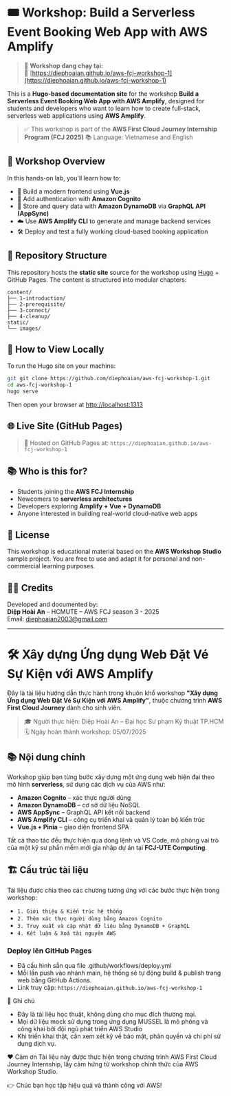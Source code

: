 # 🎟️ Workshop: Build a Serverless Event Booking Web App with AWS Amplify

> 📘 **Workshop đang chạy tại:**  
> 🔗 [https://diephoaian.github.io/aws-fcj-workshop-1](https://diephoaian.github.io/aws-fcj-workshop-1)

This is a **Hugo-based documentation site** for the workshop **Build a Serverless Event Booking Web App with AWS Amplify**, designed for students and developers who want to learn how to create full-stack, serverless web applications using **AWS Amplify**.

> ✅ This workshop is part of the **AWS First Cloud Journey Internship Program (FCJ 2025)**
> 📚 Language: Vietnamese and English


## 📌 Workshop Overview

In this hands-on lab, you'll learn how to:

* 🧹 Build a modern frontend using **Vue.js**
* 🔐 Add authentication with **Amazon Cognito**
* 📂 Store and query data with **Amazon DynamoDB** via **GraphQL API (AppSync)**
* ☁️ Use **AWS Amplify CLI** to generate and manage backend services
* 🛠️ Deploy and test a fully working cloud-based booking application


## 📂 Repository Structure

This repository hosts the **static site** source for the workshop using [Hugo](https://gohugo.io/) + GitHub Pages.
The content is structured into modular chapters:

```
content/
├── 1-introduction/
├── 2-prerequisite/
├── 3-connect/
├── 4-cleanup/
static/
└── images/
```


## 🚀 How to View Locally

To run the Hugo site on your machine:

```bash
git git clone https://github.com/diephoaian/aws-fcj-workshop-1.git
cd aws-fcj-workshop-1
hugo serve
```

Then open your browser at [http://localhost:1313](http://localhost:1313)


## 🌐 Live Site (GitHub Pages)

> 📌 Hosted on GitHub Pages at:
> `https://diephoaian.github.io/aws-fcj-workshop-1`


## 📚 Who is this for?

* Students joining the **AWS FCJ Internship**
* Newcomers to **serverless architectures**
* Developers exploring **Amplify + Vue + DynamoDB**
* Anyone interested in building real-world cloud-native web apps


## 📄 License

This workshop is educational material based on the **AWS Workshop Studio** sample project.
You are free to use and adapt it for personal and non-commercial learning purposes.


## 🙇‍♀️ Credits

Developed and documented by:  
**Diệp Hoài An** – HCMUTE – AWS FCJ season 3 - 2025  
Email: [diephoaian2003@gmail.com](mailto:diephoaian2003@gmail.com)  

---
# 🛠️ Xây dựng Ứng dụng Web Đặt Vé Sự Kiện với AWS Amplify

Đây là tài liệu hướng dẫn thực hành trong khuôn khổ workshop **"Xây dựng Ứng dụng Web Đặt Vé Sự Kiện với AWS Amplify"**, thuộc chương trình **AWS First Cloud Journey** dành cho sinh viên.

> 🎓 Người thực hiện: Diệp Hoài An – Đại học Sư phạm Kỹ thuật TP.HCM  
> 🗓️ Ngày hoàn thành workshop: 05/07/2025 


## 📚 Nội dung chính

Workshop giúp bạn từng bước xây dựng một ứng dụng web hiện đại theo mô hình **serverless**, sử dụng các dịch vụ của AWS như:

- **Amazon Cognito** – xác thực người dùng
- **Amazon DynamoDB** – cơ sở dữ liệu NoSQL
- **AWS AppSync** – GraphQL API kết nối backend
- **AWS Amplify CLI** – công cụ triển khai và quản lý toàn bộ kiến trúc
- **Vue.js + Pinia** – giao diện frontend SPA

Tất cả thao tác đều thực hiện qua dòng lệnh và VS Code, mô phỏng vai trò của một kỹ sư phần mềm mới gia nhập dự án tại **FCJ-UTE Computing**.


## 🏗️ Cấu trúc tài liệu

Tài liệu được chia theo các chương tương ứng với các bước thực hiện trong workshop:

- `1. Giới thiệu & Kiến trúc hệ thống`
- `2. Thêm xác thực người dùng bằng Amazon Cognito`
- `3. Truy xuất và cập nhật dữ liệu bằng DynamoDB + GraphQL`
- `4. Kết luận & Xoá tài nguyên AWS`

### Deploy lên GitHub Pages
- Đã cấu hình sẵn qua file .github/workflows/deploy.yml  
- Mỗi lần push vào nhánh main, hệ thống sẽ tự động build & publish trang web bằng GitHub Actions. 
- Link truy cập:  `https://diephoaian.github.io/aws-fcj-workshop-1` 

📌 Ghi chú
- Đây là tài liệu học thuật, không dùng cho mục đích thương mại.  
- Mọi dữ liệu mock sử dụng trong ứng dụng MUSSEL là mô phỏng và công khai bởi đội ngũ phát triển AWS Studio
- Khi triển khai thật, cần xem xét kỹ về bảo mật, phân quyền và chi phí sử dụng dịch vụ.  

❤️ Cảm ơn
Tài liệu này được thực hiện trong chương trình AWS First Cloud Journey Internship, lấy cảm hứng từ workshop chính thức của AWS Workshop Studio.

👉 Chúc bạn học tập hiệu quả và thành công với AWS!


